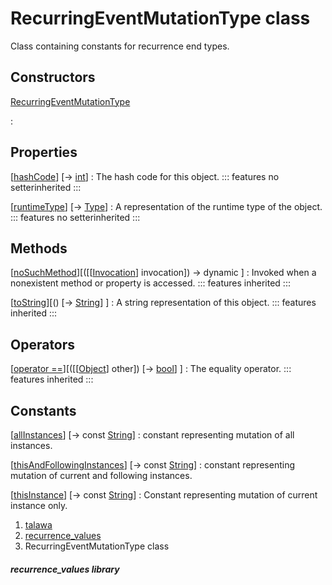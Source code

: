 
<div>

# RecurringEventMutationType class

</div>


Class containing constants for recurrence end types.



## Constructors

[RecurringEventMutationType](../constants_recurrence_values/RecurringEventMutationType/RecurringEventMutationType.md)

:   



## Properties

[[hashCode](https://api.flutter.dev/flutter/dart-core/Object/hashCode.html)] [→ [int](https://api.flutter.dev/flutter/dart-core/int-class.html)]
:   The hash code for this object.
    ::: features
    no setterinherited
    :::

[[runtimeType](https://api.flutter.dev/flutter/dart-core/Object/runtimeType.html)] [→ [Type](https://api.flutter.dev/flutter/dart-core/Type-class.html)]
:   A representation of the runtime type of the object.
    ::: features
    no setterinherited
    :::



## Methods

[[noSuchMethod](https://api.flutter.dev/flutter/dart-core/Object/noSuchMethod.html)][([[[Invocation](https://api.flutter.dev/flutter/dart-core/Invocation-class.md)] invocation]) → dynamic ]
:   Invoked when a nonexistent method or property is accessed.
    ::: features
    inherited
    :::

[[toString](https://api.flutter.dev/flutter/dart-core/Object/toString.html)][() [→ [String](https://api.flutter.dev/flutter/dart-core/String-class.html)] ]
:   A string representation of this object.
    ::: features
    inherited
    :::



## Operators

[[operator ==](https://api.flutter.dev/flutter/dart-core/Object/operator_equals.html)][([[[Object](https://api.flutter.dev/flutter/dart-core/Object-class.md)] other]) [→ [bool](https://api.flutter.dev/flutter/dart-core/bool-class.html)] ]
:   The equality operator.
    ::: features
    inherited
    :::



## Constants

[[allInstances](../constants_recurrence_values/RecurringEventMutationType/allInstances-constant.md)] [→ const [String](https://api.flutter.dev/flutter/dart-core/String-class.html)]
:   constant representing mutation of all instances.

[[thisAndFollowingInstances](../constants_recurrence_values/RecurringEventMutationType/thisAndFollowingInstances-constant.md)] [→ const [String](https://api.flutter.dev/flutter/dart-core/String-class.html)]
:   constant representing mutation of current and following instances.

[[thisInstance](../constants_recurrence_values/RecurringEventMutationType/thisInstance-constant.md)] [→ const [String](https://api.flutter.dev/flutter/dart-core/String-class.html)]
:   Constant representing mutation of current instance only.







1.  [talawa](../index.md)
2.  [recurrence_values](../constants_recurrence_values/)
3.  RecurringEventMutationType class

##### recurrence_values library







